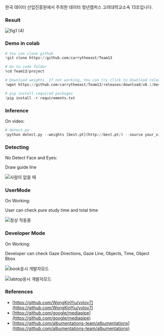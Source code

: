 한국 데이터 산업진흥원에서 주최한 데이터 청년캠퍼스
고려대학교소속 13조입니다.

### Result

![fig1 (4)](https://user-images.githubusercontent.com/98952505/186835435-860c5de3-6dd9-49ba-9294-3126207ef0f3.png)


### Demo in colab

```python
# You can clone github
!git clone https://github.com/carrytheeast/Team13

# Go to code folder
%cd Team13/project

# Download weights. If not working, You can try click to download release on this web. 
!wget https://github.com/carrytheeast/Team13/releases/download/v0.1/best.pt

# pip install required packages
!pip install -r requirements.txt
```

### Inference

On video:

```python
# detect.py
!python detect.py --weights [best.pt](http://best.pt/) --source your_video.mp4 --save_path your_path--mode 0
```
### Detecting

No Detect Face and Eyes:

Draw guide line

![사람이 없을 때](https://user-images.githubusercontent.com/98952505/186838991-7306c5d3-a0c5-411d-9452-d7c75aa170ca.png)

### UserMode

On Working:

User can check pure study time and total time 

![정상 작동중](https://user-images.githubusercontent.com/98952505/186839008-dc2d36a4-d81b-4aa5-9413-ed2be6b07991.png)

### Developer Mode

On Working:

Developer can check Gaze Directions, Gaze Line, Objects, Time, Object Bbox

![book응시 개발자모드](https://user-images.githubusercontent.com/98952505/186839030-a144ce05-00e5-47bf-af6c-e1302c4c8c0c.png)

![labtop응시 개발자모드](https://user-images.githubusercontent.com/98952505/186839043-991a97f5-c17a-4bf3-8e06-f8fff0cd756f.png)

### References

- [https://github.com/WongKinYiu/yolov7](https://github.com/WongKinYiu/yolov7)
- [https://github.com/google/mediapipe](https://github.com/google/mediapipe)
- [https://github.com/albumentations-team/albumentations](https://github.com/albumentations-team/albumentations)
